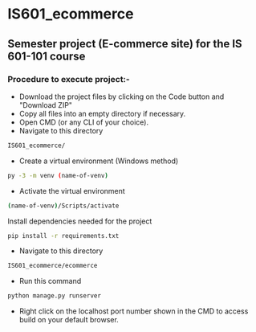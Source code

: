 # IS601_ecommerce
## Semester project (E-commerce site) for the IS 601-101 course

### Procedure to execute project:-

- Download the project files by clicking on the Code button and "Download ZIP"
- Copy all files into an empty directory if necessary.
- Open CMD (or any CLI of your choice).
- Navigate to this directory 
```bash
IS601_ecommerce/
```
- Create a virtual environment (Windows method)
```bash
py -3 -m venv (name-of-venv)
```
- Activate the virtual environment
```bash
(name-of-venv)/Scripts/activate
```
Install dependencies needed for the project
```bash
pip install -r requirements.txt
```
- Navigate to this directory 
```bash
IS601_ecommerce/ecommerce
```
- Run this command
```bash
python manage.py runserver
```
- Right click on the localhost port number shown in the CMD to access build on your default browser.

